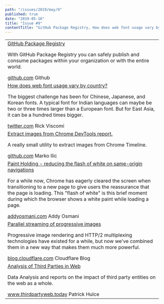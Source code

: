 ```yaml
---
path: "/issues/2019/may/9"
published: true
date: "2019-05-16"
title: "Issue #9"
contentTitle: "GitHub Package Registry, How does web font usage vary by country?, Analysis of Third Parties in Web ..."
---
```

<center>
	<table align="center" border="0" cellspacing="0" width="100%" height="100%" cellpadding="0">
    <tbody>
				<tr>
					<td>
            <div class="issue__content">
              <a href="https://github.com/features/package-registry" target="_blank" rel="noopener noreferrer">
                <span class="issue__content-title">GitHub Package Registry</span>
              </a>
							<p class="issue__content-desc">With GitHub Package Registry you can safely publish and consume packages within your organization or with the entire world.</p>
							<div class="issue__content-info"><a href="https://github.com/features/package-registry" target="_blank" rel="noopener noreferrer">github.com</a> <span>Github</span></div>
						</div>
					</td>
				</tr>
				<tr>
					<td>
            <div class="issue__content">
              <a href="https://twitter.com/gokul_i/status/1127168000497291264" target="_blank" rel="noopener noreferrer">
                <span class="issue__content-title">How does web font usage vary by country?</span>
              </a>
							<p class="issue__content-desc">The biggest challenge has been for Chinese, Japanese, and Korean fonts. A typical font for Indian languages can maybe be two or three times larger than a European font. But for East Asia, it can be a hundred times bigger.</p>
							<div class="issue__content-info"><a href="https://twitter.com/gokul_i/status/1127168000497291264" target="_blank" rel="noopener noreferrer">twitter.com</a> <span>Rick Viscomi</span></div>
						</div>
					</td>
				</tr>
				<tr>
					<td>
            <div class="issue__content">
              <a href="https://github.com/ilicmarko/devtools-timeline-images" target="_blank" rel="noopener noreferrer">
                <span class="issue__content-title">Extract images from Chrome DevTools report.</span>
              </a>
							<p class="issue__content-desc">A really small utility to extract images from Chrome Timeline.</p>
							<div class="issue__content-info"><a href="https://github.com/ilicmarko/devtools-timeline-images" target="_blank" rel="noopener noreferrer">github.com</a> <span>Marko Ilic</span></div>
						</div>
					</td>
				</tr>
				<tr>
					<td>
            <div class="issue__content">
              <a href="https://addyosmani.com/blog/paint-holding/" target="_blank" rel="noopener noreferrer">
                <span class="issue__content-title">Paint Holding - reducing the flash of white on same-origin navigations</span>
              </a>
							<p class="issue__content-desc">For a while now, Chrome has eagerly cleared the screen when transitioning to a new page to give users the reassurance that the page is loading. This "flash of white" is this brief moment during which the browser shows a white paint while loading a page.</p>
							<div class="issue__content-info"><a href="https://addyosmani.com/blog/paint-holding/" target="_blank" rel="noopener noreferrer">addyosmani.com</a> <span>Addy Osmani</span></div>
						</div>
					</td>
				</tr>
				<tr>
					<td>
            <div class="issue__content">
              <a href="https://blog.cloudflare.com/parallel-streaming-of-progressive-images/" target="_blank" rel="noopener noreferrer">
                <span class="issue__content-title">Parallel streaming of progressive images</span>
              </a>
							<p class="issue__content-desc">Progressive image rendering and HTTP/2 multiplexing technologies have existed for a while, but now we've combined them in a new way that makes them much more powerful.</p>
							<div class="issue__content-info"><a href="https://blog.cloudflare.com/parallel-streaming-of-progressive-images/" target="_blank" rel="noopener noreferrer">blog.cloudflare.com</a> <span>Cloudflare Blog</span></div>
						</div>
					</td>
				</tr>
				<tr>
					<td>
            <div class="issue__content">
              <a href="https://www.thirdpartyweb.today/" target="_blank" rel="noopener noreferrer">
                <span class="issue__content-title">Analysis of Third Parties in Web </span>
              </a>
							<p class="issue__content-desc">Data Analysis and reports on the impact of third party entities on the web as a whole.</p>
							<div class="issue__content-info"><a href="https://www.thirdpartyweb.today/" target="_blank" rel="noopener noreferrer">www.thirdpartyweb.today</a> <span>Patrick Hulce</span></div>
						</div>
					</td>
				</tr></tbody>
  </table>
</center>
